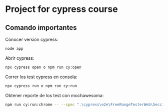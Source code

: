 # Project for cypress course

## Comando importantes
Conocer versión cypress:

```sh
node app
```

Abrir cypress:

```sh
npx cypress open o npm run cy:open
```
Correr los test cypress en consola:

```sh
npx cypress run o npm run cy:run
```

Obtener reporte de los test con mochawesoma:

```sh
npm run cy:run:chrome -- --spec ".\cypress\e2e\FreeRangeTesterWeb\Secciones.cy.js" (esto graba un video)
```




